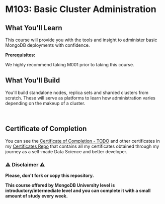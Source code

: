 # M103: Basic Cluster Administration

## What You'll Learn

This course will provide you with the tools and insight to administer basic MongoDB deployments with confidence.

**Prerequisites:**

We highly recommend taking M001 prior to taking this course.

## What You'll Build

You'll build standalone nodes, replica sets and sharded clusters from scratch. These will serve as platforms to learn how administration varies depending on the makeup of a cluster.

<br/>

## Certificate of Completion

You can see the [Certificate of Completion - TODO]() and other certificates in my [Certificates Repo](https://github.com/AlessandroCorradini/Certificates) that contains all my certificates obtained through my journey as a self-made Data Science and better developer.

### ⚠️ Disclaimer ⚠️

**Please, don't fork or copy this repository.**

**This course offered by MongoDB University level is introductory/intermediate level and you can complete it with a small amount of study every week.**